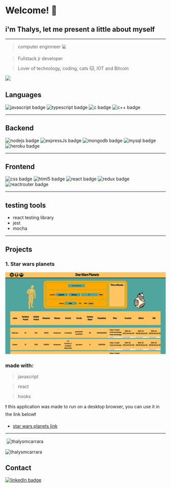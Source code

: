 # Welcome! :metal:
## i'm Thalys, let me present a little about myself

---
  >computer enginneer :computer:

  >Fullstack jr developer 

  >Lover of technology, coding, cats :cat:, IOT and Bitcoin

![](https://c.tenor.com/yZkIeMDcbsQAAAAS/fiesta-dance.gif)
## **Languages**

![javascript badge](https://img.shields.io/badge/JavaScript-323330?style=for-the-badge&logo=javascript&logoColor=F7DF1E)
![typescript badge](https://img.shields.io/badge/TypeScript-007ACC?style=for-the-badge&logo=typescript&logoColor=white)
![c badge](https://img.shields.io/badge/C-00599C?style=for-the-badge&logo=c&logoColor=white)
![c++ badge](https://img.shields.io/badge/C%2B%2B-00599C?style=for-the-badge&logo=c%2B%2B&logoColor=white)

---
## **Backend**
![nodejs badge](https://img.shields.io/badge/Node.js-43853D?style=for-the-badge&logo=node.js&logoColor=white)
![expressJs badge](https://img.shields.io/badge/Express.js-404D59?style=for-the-badge)
![mongodb badge](https://img.shields.io/badge/MongoDB-4EA94B?style=for-the-badge&logo=mongodb&logoColor=white)
![mysql badge](https://img.shields.io/badge/MySQL-00000F?style=for-the-badge&logo=mysql&logoColor=white)
![heroku badge](https://img.shields.io/badge/Heroku-430098?style=for-the-badge&logo=heroku&logoColor=white)


---

## **Frontend**
![css badge](https://img.shields.io/badge/CSS3-1572B6?style=for-the-badge&logo=css3&logoColor=white)
![html5 badge](https://img.shields.io/badge/HTML5-E34F26?style=for-the-badge&logo=html5&logoColor=white)
![react badge](https://img.shields.io/badge/React-20232A?style=for-the-badge&logo=react&logoColor=61DAFB)
![redux badge](https://img.shields.io/badge/Redux-593D88?style=for-the-badge&logo=redux&logoColor=white)
![reactrouter badge](https://img.shields.io/badge/React_Router-CA4245?style=for-the-badge&logo=react-router&logoColor=white)

---

## **testing tools**
  - react testing library
  - jest
  - mocha

---

## **Projects**


### 1. Star wars planets

![](assets/starwarsdatatable.png)

### made with:
  > javascript
  
  > react

  > hooks

  
  :heavy_exclamation_mark: this application was made to run on a desktop browser, you can use it in the link below:heavy_exclamation_mark:

  - [star wars planets link](https://star-wars-data-table.vercel.app/)

---

<p>&nbsp;<img align="center" src="https://github-readme-stats.vercel.app/api?username=thalysmcarrara&show_icons=true&locale=en" alt="thalysmcarrara" /></p>


<p><img align="center" src="https://github-readme-streak-stats.herokuapp.com/?user=thalysmcarrara&" alt="thalysmcarrara" /></p>

## Contact 

[![linkedIn badge](https://img.shields.io/badge/LinkedIn-0077B5?style=for-the-badge&logo=linkedin&logoColor=white)](https://www.linkedin.com/in/thalys-matias-carrara/)

